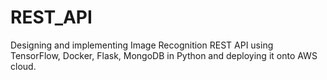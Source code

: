 # REST_API
Designing and implementing Image Recognition REST API using TensorFlow, Docker, Flask, MongoDB in Python and deploying it onto AWS cloud.
